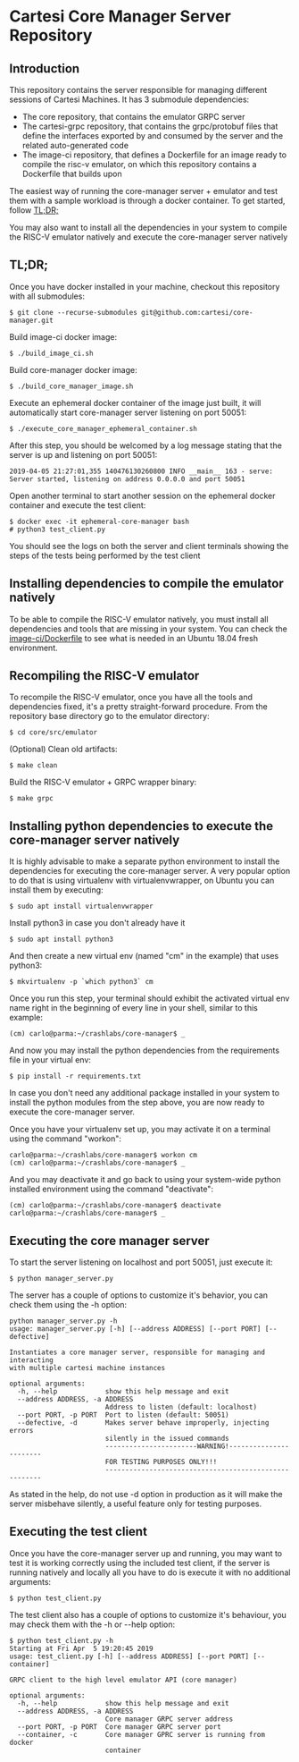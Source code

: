 # Cartesi Core Manager Server Repository

## Introduction

This repository contains the server responsible for managing different sessions of Cartesi Machines. It has 3 submodule dependencies:
- The core repository, that contains the emulator GRPC server
- The cartesi-grpc repository, that contains the grpc/protobuf files that define the interfaces exported by and consumed by the server and the related auto-generated code
- The image-ci repository, that defines a Dockerfile for an image ready to compile the risc-v emulator, on which this repository contains a Dockerfile that builds upon

The easiest way of running the core-manager server + emulator and test them with a sample workload is through a docker container. To get started, follow [TL;DR;](#tldr)

You may also want to install all the dependencies in your system to compile the RISC-V emulator natively and execute the core-manager server natively

## TL;DR;

Once you have docker installed in your machine, checkout this repository with all submodules:
```console
$ git clone --recurse-submodules git@github.com:cartesi/core-manager.git
```

Build image-ci docker image:
```console
$ ./build_image_ci.sh
```

Build core-manager docker image:
```console
$ ./build_core_manager_image.sh
```

Execute an ephemeral docker container of the image just built, it will automatically start core-manager server listening on port 50051:
```console
$ ./execute_core_manager_ephemeral_container.sh
```

After this step, you should be welcomed by a log message stating that the server is up and listening on port 50051:
```console
2019-04-05 21:27:01,355 140476130260800 INFO __main__ 163 - serve: Server started, listening on address 0.0.0.0 and port 50051
```

Open another terminal to start another session on the ephemeral docker container and execute the test client:
```console
$ docker exec -it ephemeral-core-manager bash
# python3 test_client.py
```
You should see the logs on both the server and client terminals showing the steps of the tests being performed by the test client

## Installing dependencies to compile the emulator natively

To be able to compile the RISC-V emulator natively, you must install all dependencies and tools that are missing in your system. You can check the [image-ci/Dockerfile](https://github.com/cartesi/image-ci/blob/master/Dockerfile) to see what is needed in an Ubuntu 18.04 fresh environment.

## Recompiling the RISC-V emulator

To recompile the RISC-V emulator, once you have all the tools and dependencies fixed, it's a pretty straight-forward procedure. From the repository base directory go to the emulator directory:
```console
$ cd core/src/emulator
```
(Optional) Clean old artifacts:
```console
$ make clean
```

Build the RISC-V emulator + GRPC wrapper binary:
```console
$ make grpc
```

## Installing python dependencies to execute the core-manager server natively

It is highly advisable to make a separate python environment to install the dependencies for executing the core-manager server. A very popular option to do that is using virtualenv with virtualenvwrapper, on Ubuntu you can install them by executing:
```console
$ sudo apt install virtualenvwrapper
```

Install python3 in case you don't already have it
```console
$ sudo apt install python3
```

And then create a new virtual env (named "cm" in the example) that uses python3:
```console
$ mkvirtualenv -p `which python3` cm
```

Once you run this step, your terminal should exhibit the activated virtual env name right in the beginning of every line in your shell, similar to this example:
```console
(cm) carlo@parma:~/crashlabs/core-manager$ _
```

And now you may install the python dependencies from the requirements file in your virtual env:
```console
$ pip install -r requirements.txt
```

In case you don't need any additional package installed in your system to install the python modules from the step above, you are now ready to execute the core-manager server.

Once you have your virtualenv set up, you may activate it on a terminal using the command "workon":
```console
carlo@parma:~/crashlabs/core-manager$ workon cm
(cm) carlo@parma:~/crashlabs/core-manager$ _
```

And you may deactivate it and go back to using your system-wide python installed environment using the command "deactivate":
```console
(cm) carlo@parma:~/crashlabs/core-manager$ deactivate
carlo@parma:~/crashlabs/core-manager$ _
```

## Executing the core manager server

To start the server listening on localhost and port 50051, just execute it:
```console
$ python manager_server.py
```

The server has a couple of options to customize it's behavior, you can check them using the -h option:
```console
python manager_server.py -h
usage: manager_server.py [-h] [--address ADDRESS] [--port PORT] [--defective]

Instantiates a core manager server, responsible for managing and interacting
with multiple cartesi machine instances

optional arguments:
  -h, --help            show this help message and exit
  --address ADDRESS, -a ADDRESS
                        Address to listen (default: localhost)
  --port PORT, -p PORT  Port to listen (default: 50051)
  --defective, -d       Makes server behave improperly, injecting errors
                        silently in the issued commands
                        -----------------------WARNING!-----------------------
                        FOR TESTING PURPOSES ONLY!!!
                        ------------------------------------------------------
```

As stated in the help, do not use -d option in production as it will make the server misbehave silently, a useful feature only for testing purposes.

## Executing the test client

Once you have the core-manager server up and running, you may want to test it is working correctly using the included test client, if the server is running natively and locally all you have to do is execute it with no additional arguments:
```console
$ python test_client.py
```

The test client also has a couple of options to customize it's behaviour, you may check them with the -h or --help option:
```console
$ python test_client.py -h
Starting at Fri Apr  5 19:20:45 2019
usage: test_client.py [-h] [--address ADDRESS] [--port PORT] [--container]

GRPC client to the high level emulator API (core manager)

optional arguments:
  -h, --help            show this help message and exit
  --address ADDRESS, -a ADDRESS
                        Core manager GRPC server address
  --port PORT, -p PORT  Core manager GRPC server port
  --container, -c       Core manager GPRC server is running from docker
                        container
```
